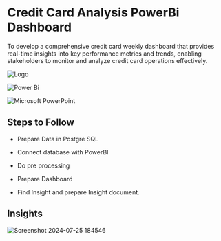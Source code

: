 
# Credit Card Analysis PowerBi Dashboard

To develop a comprehensive credit card weekly dashboard that provides real-time insights into key performance metrics and trends, enabling stakeholders to monitor and analyze credit card operations effectively. 




![Logo](https://img.shields.io/badge/PostgreSQL-4169E1.svg?style=for-the-badge&logo=PostgreSQL&logoColor=white) 

![Power Bi](https://img.shields.io/badge/power_bi-F2C811?style=for-the-badge&logo=powerbi&logoColor=black)

![Microsoft PowerPoint](https://img.shields.io/badge/Microsoft_PowerPoint-B7472A?style=for-the-badge&logo=microsoft-powerpoint&logoColor=white)


## Steps to Follow

- Prepare Data in Postgre SQL

- Connect database with PowerBI

- Do pre processing

- Prepare Dashboard

- Find Insight and prepare Insight document.


## Insights

![Screenshot 2024-07-25 184546](https://github.com/user-attachments/assets/60e8631f-be14-42a7-806c-415537d84695)

